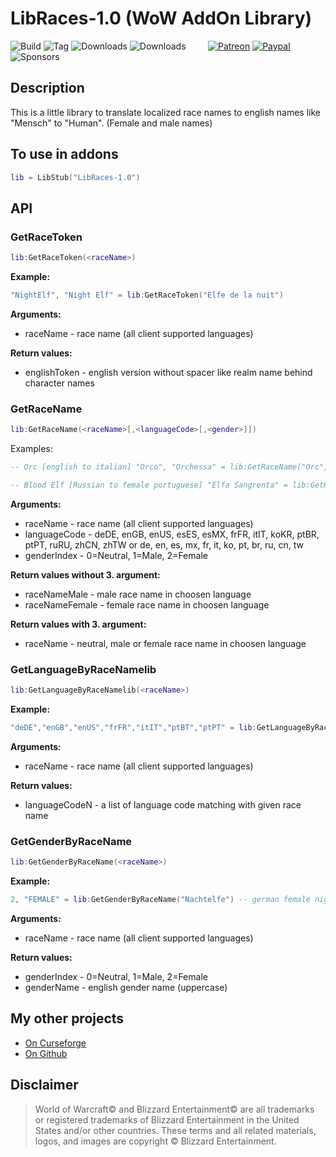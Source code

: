 # LibRaces-1.0 (WoW AddOn Library)
![Build](https://github.com/HizurosWoWAddOns/LibRaces-1.0/actions/workflows/bigwigsmods-packager.yml/badge.svg)
![Tag](https://img.shields.io/github/v/tag/HizurosWoWAddOns/LibRaces-1.0?style=flat-square)
![Downloads](https://img.shields.io/github/downloads/HizurosWoWAddOns/LibRaces-1.0/total?style=flat-square)
![Downloads](https://img.shields.io/github/downloads/HizurosWoWAddOns/LibRaces-1.0/latest/total?style=flat-square)
&nbsp; &nbsp; &nbsp; &nbsp;
[![Patreon](https://img.shields.io/badge/&zwj;-Patreon-gray?logo=patreon&color=red&style=flat-square)](https://www.patreon.com/bePatron?u=12558524)
[![Paypal](https://img.shields.io/badge/&zwj;-Paypal-gray?logo=paypal&color=blue&style=flat-square)](https://paypal.me/hizuro)
![Sponsors](https://img.shields.io/github/sponsors/HizurosWoWAddOns?logo=github&style=flat-square)

## Description
This is a little library to translate localized race names to english names like "Mensch" to "Human". (Female and male names)

## To use in addons
```lua
lib = LibStub("LibRaces-1.0")
```

## API

### GetRaceToken
```lua
lib:GetRaceToken(<raceName>)
```

**Example:**
```lua
"NightElf", "Night Elf" = lib:GetRaceToken("Elfe de la nuit")
```

**Arguments:**
* raceName - race name (all client supported languages)

**Return values:**
* englishToken - english version without spacer like realm name behind character names

### GetRaceName
```lua
lib:GetRaceName(<raceName>[,<languageCode>[,<gender>]])
```

Examples:
```lua
-- Orc [english to italian] "Orco", "Orchessa" = lib:GetRaceName("Orc","itIT")

-- Blood Elf [Russian to female portuguese] "Elfa Sangrenta" = lib:GetRaceName("Эльф крови","ptPT",2)
```

**Arguments:**
* raceName - race name (all client supported languages)
* languageCode - deDE, enGB, enUS, esES, esMX, frFR, itIT, koKR, ptBR, ptPT, ruRU, zhCN, zhTW or de, en, es, mx, fr, it, ko, pt, br, ru, cn, tw
* genderIndex - 0=Neutral, 1=Male, 2=Female

**Return values without 3. argument:**
* raceNameMale - male race name in choosen language
* raceNameFemale - female race name in choosen language

**Return values with 3. argument:**
* raceName - neutral, male or female race name in choosen language

### GetLanguageByRaceNamelib
```lua
lib:GetLanguageByRaceNamelib(<raceName>)
```

**Example:**
```lua
"deDE","enGB","enUS","frFR","itIT","ptBT","ptPT" = lib:GetLanguageByRaceName("Troll")
```

**Arguments:**
* raceName - race name (all client supported languages)

**Return values:**
* languageCodeN - a list of language code matching with given race name

### GetGenderByRaceName
```lua
lib:GetGenderByRaceName(<raceName>)
```

**Example:**
```lua
2, "FEMALE" = lib:GetGenderByRaceName("Nachtelfe") -- german female night elf
```

**Arguments:**
* raceName - race name (all client supported languages)

**Return values:**
* genderIndex - 0=Neutral, 1=Male, 2=Female
* genderName - english gender name (uppercase)


## My other projects
* [On Curseforge](https://www.curseforge.com/members/hizuro_de/projects)
* [On Github](https://github.com/HizurosWoWAddOns?tab=repositories)

## Disclaimer
> World of Warcraft© and Blizzard Entertainment© are all trademarks or registered trademarks of Blizzard Entertainment in the United States and/or other countries. These terms and all related materials, logos, and images are copyright © Blizzard Entertainment.
